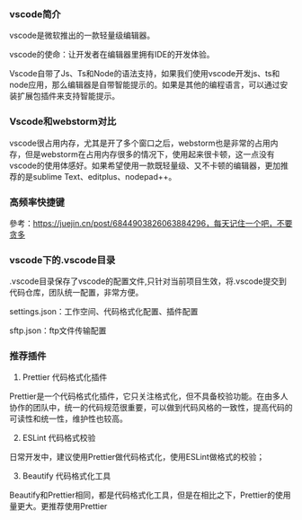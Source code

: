 ### vscode简介

vscode是微软推出的一款轻量级编辑器。

vscode的使命：让开发者在编辑器里拥有IDE的开发体验。

Vscode自带了Js、Ts和Node的语法支持，如果我们使用vscode开发js、ts和node应用，那么编辑器是自带智能提示的。如果是其他的编程语言，可以通过安装扩展包插件来支持智能提示。


### Vscode和webstorm对比

vscode很占用内存，尤其是开了多个窗口之后，webstorm也是非常的占用内存，但是webstorm在占用内存很多的情况下，使用起来很卡顿，这一点没有vscode的使用体感好。如果希望使用一款既轻量级、又不卡顿的编辑器，更加推荐的是sublime Text、editplus、nodepad++。


### 高频率快捷键

參考：https://juejin.cn/post/6844903826063884296，每天记住一个吧，不要贪多

### vscode下的.vscode目录

.vscode目录保存了vscode的配置文件,只针对当前项目生效，将.vscode提交到代码仓库，团队统一配置，非常方便。

settings.json：工作空间、代码格式化配置、插件配置

sftp.json：ftp文件传输配置

### 推荐插件

1. Prettier 代码格式化插件

Prettier是一个代码格式化插件，它只关注格式化，但不具备校验功能。在由多人协作的团队中，统一的代码规范很重要，可以做到代码风格的一致性，提高代码的可读性和统一性，维护性也较高。

2. ESLint 代码格式校验

日常开发中，建议使用Prettier做代码格式化，使用ESLint做格式的校验；

3. Beautify 代码格式化工具

Beautify和Prettier相同，都是代码格式化工具，但是在相比之下，Prettier的使用量更大。更推荐使用Prettier